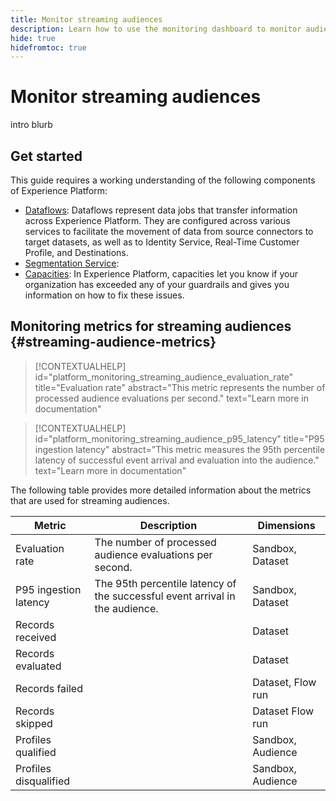 ```yaml
---
title: Monitor streaming audiences
description: Learn how to use the monitoring dashboard to monitor audiences that are evaluated using streaming segmentation
hide: true
hidefromtoc: true
---
```


# Monitor streaming audiences

intro blurb

## Get started

This guide requires a working understanding of the following components of Experience Platform:

* [Dataflows](../home.md): Dataflows represent data jobs that transfer information across Experience Platform. They are configured across various services to facilitate the movement of data from source connectors to target datasets, as well as to Identity Service, Real-Time Customer Profile, and Destinations.
* [Segmentation Service](../../segmentation/home.md): 
* [Capacities](../../landing/license-usage-and-guardrails/capacity.md): In Experience Platform, capacities let you know if your organization has exceeded any of your guardrails and gives you information on how to fix these issues.

## Monitoring metrics for streaming audiences {#streaming-audience-metrics}

>[!CONTEXTUALHELP]
>id="platform_monitoring_streaming_audience_evaluation_rate"
>title="Evaluation rate"
>abstract="This metric represents the number of processed audience evaluations per second."
>text="Learn more in documentation"

>[!CONTEXTUALHELP]
>id="platform_monitoring_streaming_audience_p95_latency"
>title="P95 ingestion latency"
>abstract="This metric measures the 95th percentile latency of successful event arrival and evaluation into the audience."
>text="Learn more in documentation"

The following table provides more detailed information about the metrics that are used for streaming audiences.

| Metric | Description | Dimensions |
| ------ | ----------- | ---------- |
| Evaluation rate | The number of processed audience evaluations per second. | Sandbox, Dataset |
| P95 ingestion latency | The 95th percentile latency of the successful event arrival in the audience. | Sandbox, Dataset |
| Records received | | Dataset |
| Records evaluated | | Dataset |
| Records failed | | Dataset, Flow run |
| Records skipped | | Dataset Flow run |
| Profiles qualified | | Sandbox, Audience |
| Profiles disqualified | | Sandbox, Audience |
